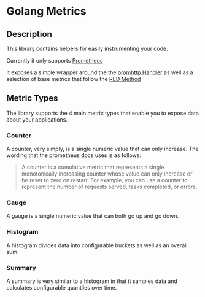 # Golang Metrics

## Description

This library contains helpers for easily instrumenting your code.

Currently it only supports [Prometheus](http://prometheus.io)

It exposes a simple wrapper around the the [promhttp.Handler](https://godoc.org/github.com/prometheus/client_golang/prometheus/promhttp#Handler)
as well as a selection of base metrics that follow the [RED Method](https://www.weave.works/blog/the-red-method-key-metrics-for-microservices-architecture/)

## Metric Types

The library supports the 4 main metric types that enable you to expose data about your applications.

### Counter

A counter, very simply, is a single numeric value that can only increase. The wording that the prometheus docs uses is as follows:

> A counter is a cumulative metric that represents a single monotonically increasing counter whose value can only increase
> or be reset to zero on restart. For example, you can use a counter to represent the number of requests served, tasks completed, or errors.

### Gauge

A gauge is a single numeric value that can both go up and go down.

### Histogram

A histogram divides data into configurable buckets as well as an overall sum.

### Summary

A summary is very similar to a histogram in that it samples data and calculates configurable quantiles over time.
